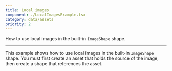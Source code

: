 ```yaml
---
title: Local images
component: ./LocalImagesExample.tsx
category: data/assets
priority: 2
---
```


How to use local images in the built-in `ImageShape` shape.

---

This example shows how to use local images in the built-in `ImageShape` shape. You must first create an asset that holds the source of the image, then create a shape that references the asset.
